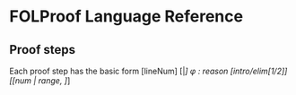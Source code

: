 # FOLProof Language Reference

## Proof steps
Each proof step has the basic form
[lineNum] [|*] &phi; : reason [intro/elim[1/2]] [[num | range, ]*] <NEWLINE>

